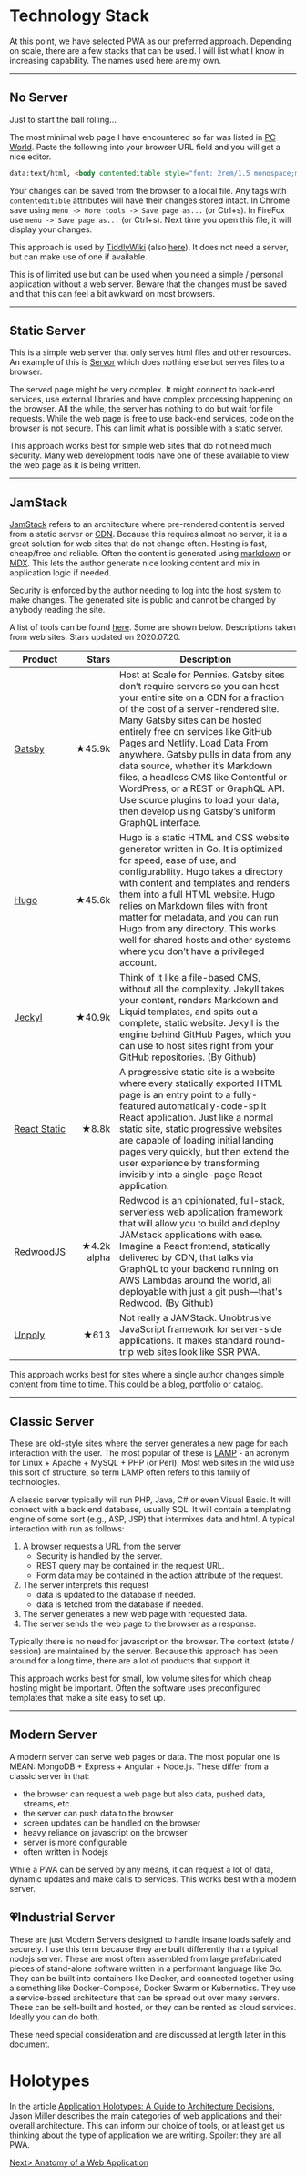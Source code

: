 # Technology Stack
At this point, we have selected PWA as our preferred approach. Depending on scale, there are a few stacks that can be used. I will list what I know in increasing capability. The names used here are my own.

---
## No Server
Just to start the ball rolling...

The most minimal web page I have encountered so far was listed in [PC World](https://www.pcworld.com/article/2360940/turn-any-browser-tab-into-a-basic-text-editor.html). Paste the following into your browser URL field and you will get a nice editor.

```html
data:text/html, <body contenteditable style="font: 2rem/1.5 monospace;max-width:60rem;margin:0 auto;padding:4rem;">
```
Your changes can be saved from the browser to a local file. Any tags with `contenteditible` attributes will have their changes stored intact. In Chrome save using `menu -> More tools -> Save page as...` (or Ctrl+s). In FireFox use `menu -> Save page as...` (or Ctrl+s). Next time you open this file, it will display your changes.

This approach is used by [TiddlyWiki](https://tiddlywiki.com/) (also [here](https://github.com/Jermolene/TiddlyWiki5)). It does not need a server, but can make use of one if available.

This is of limited use but can be used when you need a simple / personal application without a web server. Beware that the changes must be saved and that this can feel a bit awkward on most browsers.

---
## Static Server
This is a simple web server that only serves html files and other resources. An example of this is [Servor](https://github.com/lukejacksonn/servor) which does nothing else but serves files to a browser.

The served page might be very complex. It might connect to back-end services, use external libraries and have complex processing happening on the browser. All the while, the server has nothing to do but wait for file requests. While the web page is free to use back-end services, code on the browser is not secure. This can limit what is possible with a static server.

This approach works best for simple web sites that do not need much security. Many web development tools have one of these available to view the web page as it is being written.

---
## JamStack
[JamStack](https://jamstack.org/) refers to an architecture where pre-rendered content is served from a static server or [CDN](https://en.wikipedia.org/wiki/Content_delivery_network). Because this requires almost no server, it is a great solution for web sites that do not change often. Hosting is fast, cheap/free and reliable. Often the content is generated using [markdown](https://github.com/adam-p/markdown-here/wiki/Markdown-Cheatsheet) or [MDX](https://mdxjs.com/). This lets the author generate nice looking content and mix in application logic if needed.

Security is enforced by the author needing to log into the host system to make changes. The generated site is public and cannot be changed by anybody reading the site.

A list of tools can be found [here](https://www.staticgen.com/). Some are shown below. Descriptions taken from web sites. Stars updated on 2020.07.20.

| Product | Stars | Description |
| ------- | -----:| ----------- |
| [Gatsby](https://github.com/gatsbyjs/gatsby) | ★45.9k | Host at Scale for Pennies. Gatsby sites don’t require servers so you can host your entire site on a CDN for a fraction of the cost of a server-rendered site. Many Gatsby sites can be hosted entirely free on services like GitHub Pages and Netlify. Load Data From anywhere. Gatsby pulls in data from any data source, whether it’s Markdown files, a headless CMS like Contentful or WordPress, or a REST or GraphQL API. Use source plugins to load your data, then develop using Gatsby’s uniform GraphQL interface. |
| [Hugo](https://github.com/gohugoio/hugo) | ★45.6k | Hugo is a static HTML and CSS website generator written in Go. It is optimized for speed, ease of use, and configurability. Hugo takes a directory with content and templates and renders them into a full HTML website. Hugo relies on Markdown files with front matter for metadata, and you can run Hugo from any directory. This works well for shared hosts and other systems where you don’t have a privileged account. |
| [Jeckyl](https://github.com/jekyll/jekyll) | ★40.9k | Think of it like a file-based CMS, without all the complexity. Jekyll takes your content, renders Markdown and Liquid templates, and spits out a complete, static website. Jekyll is the engine behind GitHub Pages, which you can use to host sites right from your GitHub repositories. (By Github) |
| [React Static](https://github.com/react-static/react-static/tree/master/) | ★8.8k | A progressive static site is a website where every statically exported HTML page is an entry point to a fully-featured automatically-code-split React application. Just like a normal static site, static progressive websites are capable of loading initial landing pages very quickly, but then extend the user experience by transforming invisibly into a single-page React application. |
| [RedwoodJS](https://github.com/redwoodjs/redwood) | ★4.2k alpha | Redwood is an opinionated, full-stack, serverless web application framework that will allow you to build and deploy JAMstack applications with ease. Imagine a React frontend, statically delivered by CDN, that talks via GraphQL to your backend running on AWS Lambdas around the world, all deployable with just a git push—that's Redwood. (By Github) |
| [Unpoly](https://github.com/unpoly/unpoly) | ★613 | Not really a JAMStack. Unobtrusive JavaScript framework for server-side applications. It makes standard round-trip web sites look like SSR PWA. |

This approach works best for sites where a single author changes simple content from time to time. This could be a blog, portfolio or catalog.

---
## Classic Server
These are old-style sites where the server generates a new page for each interaction with the user. The most popular of these is [LAMP](https://blog.heroix.com/blog/monitoring-the-lamp-stack-using-longitude) - an acronym for Linux + Apache + MySQL + PHP (or Perl). Most web sites in the wild use this sort of structure, so term LAMP often refers to this family of technologies.

A classic server typically will run PHP, Java, C# or even Visual Basic. It will connect with a back end database, usually SQL. It will contain a templating engine of some sort (e.g., ASP, JSP) that intermixes data and html. A typical interaction with run as follows:

1. A browser requests a URL from the server
   - Security is handled by the server.
   - REST query may be contained in the request URL. 
   - Form data may be contained in the action attribute of the request.
2. The server interprets this request
	- data is updated to the database if needed.
	- data is fetched from the database if needed.
3. The server generates a new web page with requested data.
4. The server sends the web page to the browser as a response.

Typically there is no need for javascript on the browser. The context (state / session) are maintained by the server. Because this approach has been around for a long time, there are a lot of products that support it.

This approach works best for small, low volume sites for which cheap hosting might be important. Often the software uses preconfigured templates that make a site easy to set up.

---
## Modern Server
A modern server can serve web pages or data. The most popular one is MEAN: MongoDB + Express + Angular + Node.js. These differ from a classic server in that:
- the browser can request a web page but also data, pushed data, streams, etc.
- the server can push data to the browser
- screen updates can be handled on the browser
- heavy reliance on javascript on the browser
- server is more configurable
- often written in Nodejs

While a PWA can be served by any means, it can request a lot of data, dynamic updates and make calls to services. This works best with a modern server.

## 💗Industrial Server
These are just Modern Servers designed to handle insane loads safely and securely. I use this term because they are built differently than a typical nodejs server. These are most often assembled from large prefabricated pieces of stand-alone software written in a performant language like Go. They can be built into containers like Docker, and connected together using a something like Docker-Compose, Docker Swarm or Kubernetics. They use a service-based architecture that can be spread out over many servers. These can be self-built and hosted, or they can be rented as cloud services. Ideally you can do both.

These need special consideration and are discussed at length later in this document. 


# Holotypes
In the article [Application Holotypes: A Guide to Architecture Decisions](https://jasonformat.com/application-holotypes/), Jason Miller describes the main categories of web applications and their overall architecture. This can inform our choice of tools, or at least get us thinking about the type of application we are writing. Spoiler: they are all PWA.

[Next> Anatomy of a Web Application](Anatomy.md)